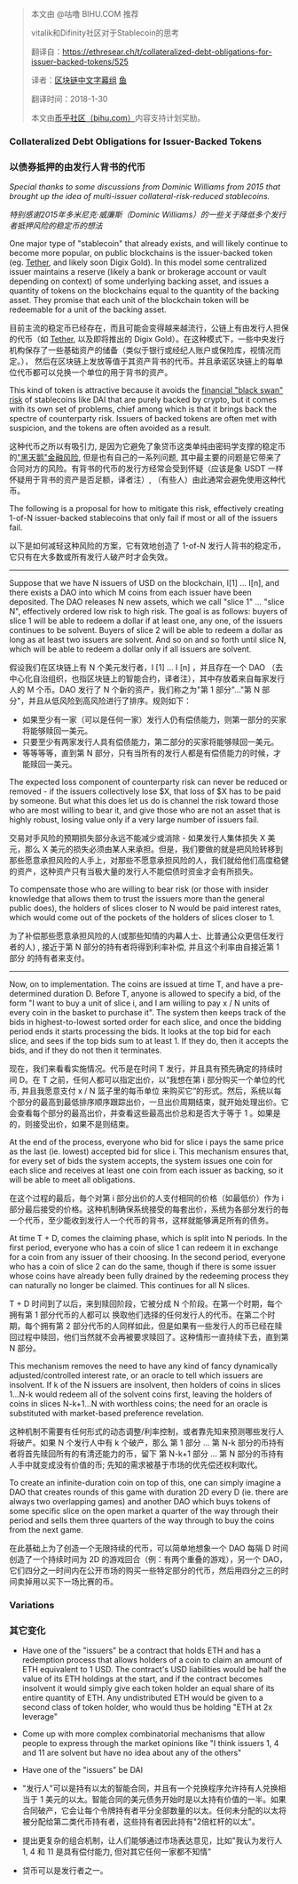> 本文由 @咕噜 BIHU.COM 推荐
>
> vitalik和Difinity社区对于Stablecoin的思考
>
> 翻译自：https://ethresear.ch/t/collateralized-debt-obligations-for-issuer-backed-tokens/525
>
> 译者：[区块链中文字幕组](https://github.com/BlockchainTranslator) [鱼](https://github.com/oscnet)
>
> 翻译时间：2018-1-30
>
> 本文由[币乎社区（bihu.com）](http://www.bihu.com)内容支持计划奖励。

### Collateralized Debt Obligations for Issuer-Backed Tokens

### 以债券抵押的由发行人背书的代币

*Special thanks to some discussions from Dominic Williams from 2015 that brought up the idea of multi-issuer collateral-risk-reduced stablecoins.*

*特别感谢2015年多米尼克·威廉斯（Dominic Williams）的一些关于降低多个发行者抵押风险的稳定币的想法*

One major type of "stablecoin" that already exists, and will likely continue to become more popular, on public blockchains is the issuer-backed token (eg. [Tether](https://tether.to/?p=7889), and likely soon Digix Gold). In this model some centralized issuer maintains a reserve (likely a bank or brokerage account or vault depending on context) of some underlying backing asset, and issues a quantity of tokens on the blockchains equal to the quantity of the backing asset. They promise that each unit of the blockchain token will be redeemable for a unit of the backing asset.

目前主流的稳定币已经存在，而且可能会变得越来越流行，公链上有由发行人担保的代币（如 [Tether](https://tether.to/?p=7889), 以及即将推出的 Digix Gold）。在这种模式下，一些中央发行机构保存了一些基础资产的储备（类似于银行或经纪人账户或保险库，视情况而定。）， 然后在区块链上发放等值于其资产背书的代币。并且承诺区块链上的每单位代币都可以兑换一个单位的用于背书的资产。

This kind of token is attractive because it avoids the [financial "black swan" risk](https://prestonbyrne.com/2017/12/10/stablecoins-are-doomed-to-fail/) of stablecoins like DAI that are purely backed by crypto, but it comes with its own set of problems, chief among which is that it brings back the spectre of counterparty risk. Issuers of backed tokens are often met with suspicion, and the tokens are often avoided as a result.

这种代币之所以有吸引力, 是因为它避免了象贷币这类单纯由密码学支撑的稳定币的["黑天鹅"金融风险](https://prestonbyrne.com/2017/12/10/stablecoins-are-doomed-to-fail/), 但是也有自己的一系列问题, 其中最主要的问题是它带来了合同对方的风险。有背书的代币的发行方经常会受到怀疑（应该是象 USDT 一样怀疑用于背书的资产是否足额，译者注）, （有些人）由此通常会避免使用这种代币。

The following is a proposal for how to mitigate this risk, effectively creating 1-of-N issuer-backed stablecoins that only fail if most or all of the issuers fail.

以下是如何减轻这种风险的方案，它有效地创造了 1-of-N 发行人背书的稳定币，它只有在大多数或所有发行人破产时才会失效。

---

Suppose that we have N issuers of USD on the blockchain, I[1] ... I[n], and there exists a DAO into which M coins from each issuer have been deposited. The DAO releases N new assets, which we call "slice 1" … "slice N", effectively ordered low risk to high risk. The goal is as follows: buyers of slice 1 will be able to redeem a dollar if at least one, any one, of the issuers continues to be solvent. Buyers of slice 2 will be able to redeem a dollar as long as at least two issuers are solvent. And so on and so forth until slice N, which will be able to redeem a dollar only if all issuers are solvent.

假设我们在区块链上有 N 个美元发行者，I [1] ... I [n] ，并且存在一个 DAO （去中心化自治组织，也指区块链上的智能合约，译者注），其中存放着来自每家发行人的 M 个币。DAO 发行了 N 个新的资产，我们称之为"第 1 部分"..."第 N 部分"，并且从低风险到高风险进行了排序。规则如下：
* 如果至少有一家（可以是任何一家）发行人仍有偿债能力，则第一部分的买家将能够赎回一美元。
* 只要至少有两家发行人具有偿债能力，第二部分的买家将能够赎回一美元。
* 等等等等，直到第 N 部分，只有当所有的发行人都是有偿债能力的时候，才能赎回一美元。

The expected loss component of counterparty risk can never be reduced or removed - if the issuers collectively lose $X, that loss of $X has to be paid by someone. But what this does let us do is channel the risk toward those who are most willing to bear it, and give those who are not an asset that is highly robust, losing value only if a very large number of issuers fail.

交易对手风险的预期损失部分永远不能减少或消除 - 如果发行人集体损失 X 美元，那么 X 美元的损失必须由某人来承担。但是，我们要做的就是把风险转移到那些愿意承担风险的人手上，对那些不愿意承担风险的人，我们就给他们高度稳健的资产，这种资产只有当极大量的发行人不能偿债时资金才会有所损失。

To compensate those who are willing to bear risk (or those with insider knowledge that allows them to trust the issuers more than the general public does), the holders of slices closer to N would be paid interest rates, which would come out of the pockets of the holders of slices closer to 1.

为了补偿那些愿意承担风险的人(或那些知情的内幕人士、比普通公众更信任发行者的人) , 接近于第 N 部分的持有者将得到利率补偿, 并且这个利率由自接近第 1 部分 的持有者来支付。

---

Now, on to implementation. The coins are issued at time T, and have a pre-determined duration D. Before T, anyone is allowed to specify a bid, of the form "I want to buy a unit of slice i, and I am willing to pay x / N units of every coin in the basket to purchase it". The system then keeps track of the bids in highest-to-lowest sorted order for each slice, and once the bidding period ends it starts processing the bids. It looks at the top bid for each slice, and sees if the top bids sum to at least 1. If they do, then it accepts the bids, and if they do not then it terminates.

现在，我们来看看实施情况。代币是在时间 T 发行，并且具有预先确定的持续时间 D。在 T 之前，任何人都可以指定出价，以“我想在第 i 部分购买一个单位的代币, 并且我愿意支付  x / N 篮子里的每币单位 来购买它”的形式。然后，系统以每个部分的最高到最低排序顺序跟踪出价，一旦出价周期结束，就开始处理出价。它会查看每个部分的最高出价，并查看这些最高出价总和是否大于等于 1 。如果是的，则接受出价，如果不是则结束。

At the end of the process, everyone who bid for slice i pays the same price as the last (ie. lowest) accepted bid for slice i. This mechanism ensures that, for every set of bids the system accepts, the system issues one coin for each slice and receives at least one coin from each issuer as backing, so it will be able to meet all obligations.

在这个过程的最后，毎个对第 i 部分出价的人支付相同的价格（如最低价）作为 i 部分最后接受的价格。这种机制确保系统接受的每套出价，系统为各部分发行的毎一个代币，至少能收到发行人一个代币的背书，这样就能够满足所有的债务。

At time T + D, comes the claiming phase, which is split into N periods. In the first period, everyone who has a coin of slice 1 can redeem it in exchange for a coin from any issuer of their choosing. In the second period, everyone who has a coin of slice 2 can do the same, though if there is some issuer whose coins have already been fully drained by the redeeming process they can naturally no longer be claimed. This continues for all N slices.

 T + D 时间到了以后，来到赎回阶段，它被分成 N 个阶段。在第一个时期，每个拥有第 1 部分代币的人都可以
换取他们选择的任何发行人的代币。在第二个时期，每个拥有第 2 部分代币的人同样如此，但是如果有一些发行人的币已经在赎回过程中赎回，他们当然就不会再被要求赎回了。这种情形一直持续下去，直到第 N 部分。

This mechanism removes the need to have any kind of fancy dynamically adjusted/controlled interest rate, or an oracle to tell which issuers are insolvent. If k of the N issuers are insolvent, then holders of coins in slices 1…N-k would redeem all of the solvent coins first, leaving the holders of coins in slices N-k+1…N with worthless coins; the need for an oracle is substituted with market-based preference revelation.

这种机制不需要有任何形式的动态调整/利率控制，或者靠先知来预测哪些发行人将破产。如果 N 个发行人中有 k 个破产，那么 第 1 部分 ... 第 N-k 部分的币持有者将首先赎回所有的有清还能力的币，留下 第 N-k+1 部分 ... 第 N 部分的币持有人手中就变成没有价值的币; 先知的需求被基于市场的优先偿还权利取代。

To create an infinite-duration coin on top of this, one can simply imagine a DAO that creates rounds of this game with duration 2D every D (ie. there are always two overlapping games) and another DAO which buys tokens of some specific slice on the open market a quarter of the way through their period and sells them three quarters of the way through to buy the coins from the next game.

在此基础上为了创造一个无限持续的代币，可以简单地想象一个 DAO 每隔 D 时间创造了一个持续时间为 2D 的游戏回合（例：有两个重叠的游戏），另一个 DAO，它们四分之一时间内在公开市场的购买一些特定部分的代币，然后用四分之三的时间卖掉用以买下一场比赛的币。

### Variations
### 其它变化

* Have one of the "issuers" be a contract that holds ETH and has a redemption process that allows holders of a coin to claim an amount of ETH equivalent to 1 USD. The contract's USD liabilities would be half the value of its ETH holdings at the start, and if the contract becomes insolvent it would simply give each token holder an equal share of its entire quantity of ETH. Any undistributed ETH would be given to a second class of token holder, who would thus be holding "ETH at 2x leverage"

* Come up with more complex combinatorial mechanisms that allow people to express through the market opinions like "I think issuers 1, 4 and 11 are solvent but have no idea about any of the others"

* Have one of the "issuers" be DAI

* "发行人"可以是持有以太的智能合同，并且有一个兑换程序允许持有人兑换相当于 1 美元的以太。智能合同的美元债务开始时是以太持有价值的一半。如果合同破产，它会让每个令牌持有者平分全部数量的以太。任何未分配的以太将被分配给第二类代币持有者，这些持有者因此持有"2倍杠杆的以太"。

* 提出更复杂的组合机制，让人们能够通过市场表达意见，比如"我认为发行人 1, 4 和 11 是具有偿付能力, 但对其它任何一家都不知情"

* 贷币可以是发行者之一。
